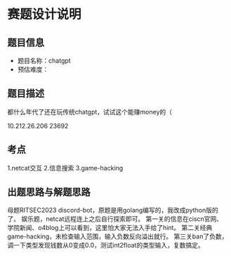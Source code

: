 # 赛题设计说明

## 题目信息

- 题目名称：chatgpt
- 预估难度：

## 题目描述

都什么年代了还在玩传统chatgpt，试试这个能赚money的（

10.212.26.206 23692

## 考点

1.netcat交互
2.信息搜索
3.game-hacking

## 出题思路与解题思路

母题RITSEC2023 discord-bot，原题是用golang编写的，我改成python版的了。
娱乐题，netcat远程连上之后自行探索即可。
第一关的信息在ciscn官网、学院新闻、o4blog上可以看到，这里怕大家无法入手给了hint。
第二关经典game-hacking，未检查输入范围，输入负数反向溢出就行。
第三关ban了负数，调一下类型发现钱数从0变成0.0，测试int2float的类型输入，复数搞定。
